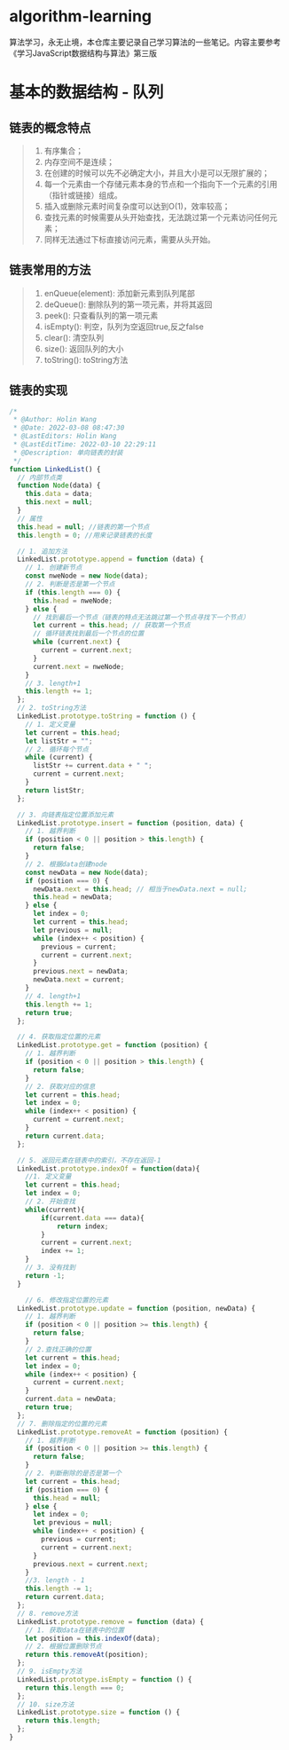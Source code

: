 <!--
 * @Author: Holin Wang
 * @Date: 2022-03-04 16:41:48
 * @LastEditors: Holin Wang
 * @LastEditTime: 2022-03-12 15:05:59
 * @Description: 链表的实现及应用
-->
# algorithm-learning
算法学习，永无止境，本仓库主要记录自己学习算法的一些笔记。内容主要参考《学习JavaScript数据结构与算法》第三版
# 基本的数据结构 - 队列
## 链表的概念特点
> 1. 有序集合；
> 2. 内存空间不是连续；
> 3. 在创建的时候可以先不必确定大小，并且大小是可以无限扩展的；
> 4. 每一个元素由一个存储元素本身的节点和一个指向下一个元素的引用（指针或链接）组成。
> 5. 插入或删除元素时间复杂度可以达到O(1)，效率较高；
> 6. 查找元素的时候需要从头开始查找，无法跳过第一个元素访问任何元素；
> 7. 同样无法通过下标直接访问元素，需要从头开始。
## 链表常用的方法
> 1. enQueue(element): 添加新元素到队列尾部
> 2. deQueue(): 删除队列的第一项元素，并将其返回
> 3. peek(): 只查看队列的第一项元素
> 4. isEmpty(): 判空，队列为空返回true,反之false
> 5. clear(): 清空队列
> 6. size(): 返回队列的大小
> 7. toString(): toString方法
## 链表的实现
```javascript
/*
 * @Author: Holin Wang
 * @Date: 2022-03-08 08:47:30
 * @LastEditors: Holin Wang
 * @LastEditTime: 2022-03-10 22:29:11
 * @Description: 单向链表的封装
 */
function LinkedList() {
  // 内部节点类
  function Node(data) {
    this.data = data;
    this.next = null;
  }
  // 属性
  this.head = null; //链表的第一个节点
  this.length = 0; //用来记录链表的长度

  // 1. 追加方法
  LinkedList.prototype.append = function (data) {
    // 1. 创建新节点
    const nweNode = new Node(data);
    // 2. 判断是否是第一个节点
    if (this.length === 0) {
      this.head = nweNode;
    } else {
      // 找到最后一个节点（链表的特点无法跳过第一个节点寻找下一个节点）
      let current = this.head; // 获取第一个节点
      // 循环链表找到最后一个节点的位置
      while (current.next) {
        current = current.next;
      }
      current.next = nweNode;
    }
    // 3. length+1
    this.length += 1;
  };
  // 2. toString方法
  LinkedList.prototype.toString = function () {
    // 1. 定义变量
    let current = this.head;
    let listStr = "";
    // 2. 循环每个节点
    while (current) {
      listStr += current.data + " ";
      current = current.next;
    }
    return listStr;
  };

  // 3. 向链表指定位置添加元素
  LinkedList.prototype.insert = function (position, data) {
    // 1. 越界判断
    if (position < 0 || position > this.length) {
      return false;
    }
    // 2. 根据data创建node
    const newData = new Node(data);
    if (position === 0) {
      newData.next = this.head; // 相当于newData.next = null;
      this.head = newData;
    } else {
      let index = 0;
      let current = this.head;
      let previous = null;
      while (index++ < position) {
        previous = current;
        current = current.next;
      }
      previous.next = newData;
      newData.next = current;
    }
    // 4. length+1
    this.length += 1;
    return true;
  };

  // 4. 获取指定位置的元素
  LinkedList.prototype.get = function (position) {
    // 1. 越界判断
    if (position < 0 || position > this.length) {
      return false;
    }
    // 2. 获取对应的信息
    let current = this.head;
    let index = 0;
    while (index++ < position) {
      current = current.next;
    }
    return current.data;
  };

  // 5. 返回元素在链表中的索引，不存在返回-1
  LinkedList.prototype.indexOf = function(data){
    //1. 定义变量
    let current = this.head;
    let index = 0;
    // 2. 开始查找
    while(current){
        if(current.data === data){
            return index;
        }
        current = current.next;
        index += 1;
    }
    // 3. 没有找到
    return -1;
  }

    // 6. 修改指定位置的元素
  LinkedList.prototype.update = function (position, newData) {
    // 1. 越界判断
    if (position < 0 || position >= this.length) {
      return false;
    }
    // 2.查找正确的位置
    let current = this.head;
    let index = 0;
    while (index++ < position) {
      current = current.next;
    }
    current.data = newData;
    return true;
  };
  // 7. 删除指定的位置的元素
  LinkedList.prototype.removeAt = function (position) {
    // 1. 越界判断
    if (position < 0 || position >= this.length) {
      return false;
    }
    // 2. 判斷刪除的是否是第一个
    let current = this.head;
    if (position === 0) {
      this.head = null;
    } else {
      let index = 0;
      let previous = null;
      while (index++ < position) {
        previous = current;
        current = current.next;
      }
      previous.next = current.next;
    }
    //3. length - 1
    this.length -= 1;
    return current.data;
  };
  // 8. remove方法
  LinkedList.prototype.remove = function (data) {
    // 1. 获取data在链表中的位置
    let position = this.indexOf(data);
    // 2. 根据位置删除节点
    return this.removeAt(position);
  };
  // 9. isEmpty方法
  LinkedList.prototype.isEmpty = function () {
    return this.length === 0;
  };
  // 10. size方法
  LinkedList.prototype.size = function () {
    return this.length;
  };
}
```